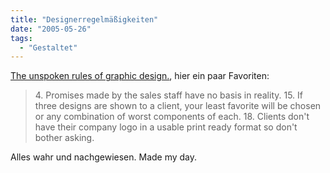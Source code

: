 ```yaml
---
title: "Designerregelmäßigkeiten"
date: "2005-05-26"
tags:
  - "Gestaltet"
---
```


[The unspoken rules of graphic design.](http://ad-rag.com/120533.php), hier ein paar Favoriten:

> 4\. Promises made by the sales staff have no basis in reality.
> 15\. If three designs are shown to a client, your least favorite will be chosen or any combination of worst components of each.
> 18\. Clients don't have their company logo in a usable print ready format so don't bother asking.

Alles wahr und nachgewiesen. Made my day.

